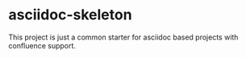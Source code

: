 asciidoc-skeleton
====

This project is just a common starter for asciidoc based projects with confluence support.
